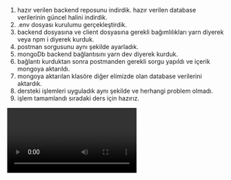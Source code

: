 1. hazır verilen backend reposunu indirdik. hazır verilen database verilerinin güncel halini indirdik.
2. .env dosyası kurulumu gerçekleştirdik.
3. backend dosyasına ve client dosyasına gerekli bağımlılıkları yarn diyerek veya npm i diyerek kurduk.
4. postman sorgusunu aynı şekilde ayarladık.
5. mongoDb backend bağlantısını yarn dev diyerek kurduk.
6. bağlantı kurduktan sonra postmanden gerekli sorgu yapıldı ve içerik mongoya aktarıldı.
7. mongoya aktarılan klasöre diğer elimizde olan database verilerini aktardık. 
8. dersteki işlemleri uyguladık aynı şekilde ve herhangi problem olmadı.
9. işlem tamamlandı sıradaki ders için hazırız.


![](./Untitled.mp4)
